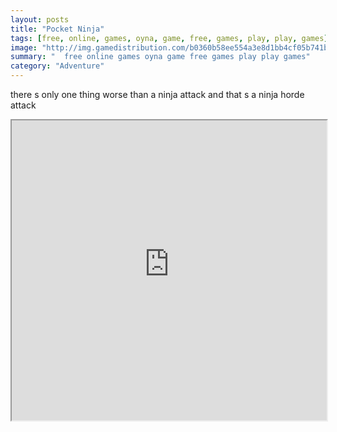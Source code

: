 ```yaml
---
layout: posts
title: "Pocket Ninja"
tags: [free, online, games, oyna, game, free, games, play, play, games]
image: "http://img.gamedistribution.com/b0360b58ee554a3e8d1bb4cf05b741b0.jpg"
summary: "  free online games oyna game free games play play games"
category: "Adventure"
---
```


there s only one thing worse than a ninja attack and that s a ninja horde attack

<iframe width="100%" height="480px;" src="http://flash.gamedistribution.com?game=b0360b58ee554a3e8d1bb4cf05b741b0"></iframe>